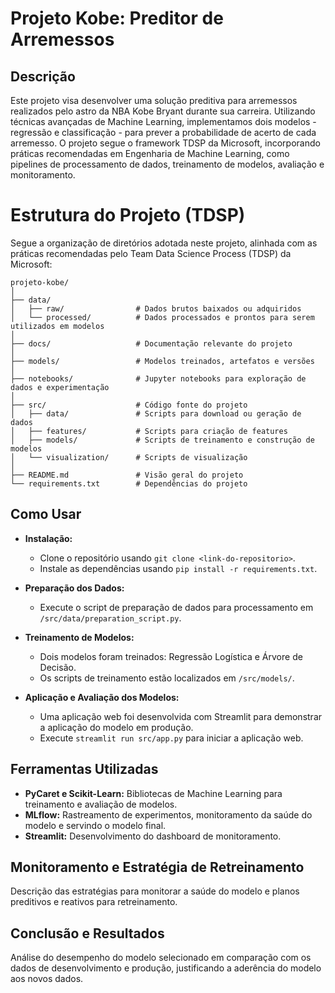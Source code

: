 # Projeto Kobe: Preditor de Arremessos

## Descrição
Este projeto visa desenvolver uma solução preditiva para arremessos realizados pelo astro da NBA Kobe Bryant durante sua carreira. Utilizando técnicas avançadas de Machine Learning, implementamos dois modelos - regressão e classificação - para prever a probabilidade de acerto de cada arremesso. O projeto segue o framework TDSP da Microsoft, incorporando práticas recomendadas em Engenharia de Machine Learning, como pipelines de processamento de dados, treinamento de modelos, avaliação e monitoramento.

# Estrutura do Projeto (TDSP)

Segue a organização de diretórios adotada neste projeto, alinhada com as práticas recomendadas pelo Team Data Science Process (TDSP) da Microsoft:

```plaintext
projeto-kobe/
│
├── data/
│   ├── raw/                # Dados brutos baixados ou adquiridos
│   └── processed/          # Dados processados e prontos para serem utilizados em modelos
│
├── docs/                   # Documentação relevante do projeto
│
├── models/                 # Modelos treinados, artefatos e versões
│
├── notebooks/              # Jupyter notebooks para exploração de dados e experimentação
│
├── src/                    # Código fonte do projeto
│   ├── data/               # Scripts para download ou geração de dados
│   ├── features/           # Scripts para criação de features
│   ├── models/             # Scripts de treinamento e construção de modelos
│   └── visualization/      # Scripts de visualização
│
├── README.md               # Visão geral do projeto
└── requirements.txt        # Dependências do projeto
```

## Como Usar
- **Instalação:**
  - Clone o repositório usando `git clone <link-do-repositorio>`.
  - Instale as dependências usando `pip install -r requirements.txt`.

- **Preparação dos Dados:**
  - Execute o script de preparação de dados para processamento em `/src/data/preparation_script.py`.

- **Treinamento de Modelos:**
  - Dois modelos foram treinados: Regressão Logística e Árvore de Decisão.
  - Os scripts de treinamento estão localizados em `/src/models/`.

- **Aplicação e Avaliação dos Modelos:**
  - Uma aplicação web foi desenvolvida com Streamlit para demonstrar a aplicação do modelo em produção.
  - Execute `streamlit run src/app.py` para iniciar a aplicação web.

## Ferramentas Utilizadas
- **PyCaret e Scikit-Learn:** Bibliotecas de Machine Learning para treinamento e avaliação de modelos.
- **MLflow:** Rastreamento de experimentos, monitoramento da saúde do modelo e servindo o modelo final.
- **Streamlit:** Desenvolvimento do dashboard de monitoramento.

## Monitoramento e Estratégia de Retreinamento
Descrição das estratégias para monitorar a saúde do modelo e planos preditivos e reativos para retreinamento.

## Conclusão e Resultados
Análise do desempenho do modelo selecionado em comparação com os dados de desenvolvimento e produção, justificando a aderência do modelo aos novos dados.

